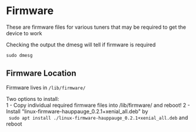 # Firmware

These are firmware files for various tuners that may be required to get the device to work

Checking the output the dmesg will tell if firmware is required
```
sudo dmesg
```

## Firmware Location
Firmware lives in ```/lib/firmware/```<br>

Two options to install:<br>
1 - Copy individual required firmware files into /lib/firmware/ and reboot! 
2 - Install "linux-firmware-hauppauge_0.2.1+xenial_all.deb"  by <br>
``` sudo apt install ./linux-firmware-hauppauge_0.2.1+xenial_all.deb``` and reboot